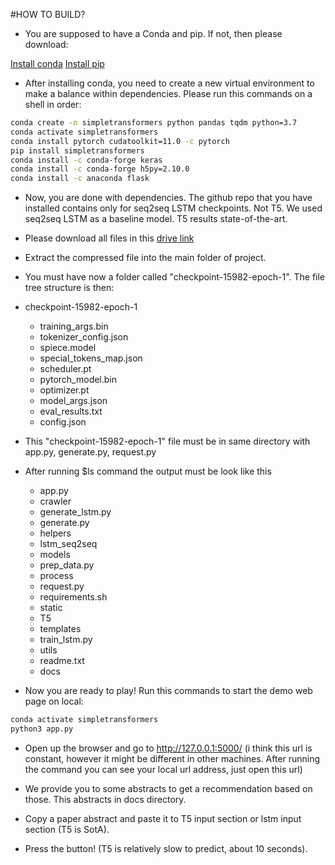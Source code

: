 #HOW TO BUILD?

- You are supposed to have a Conda and pip. If not, then please download:
    
[Install conda](https://docs.conda.io/projects/conda/en/latest/user-guide/install/download.html)
[Install pip](https://pip.pypa.io/en/stable/reference/pip_install/)


- After installing conda, you need to create a new virtual environment to make a balance within dependencies. Please run this commands on a shell in order:

```bash
conda create -n simpletransformers python pandas tqdm python=3.7
conda activate simpletransformers
conda install pytorch cudatoolkit=11.0 -c pytorch
pip install simpletransformers
conda install -c conda-forge keras
conda install -c conda-forge h5py=2.10.0
conda install -c anaconda flask
```


- Now, you are done with dependencies. The github repo that you have installed contains only for seq2seq LSTM checkpoints. Not T5. We used seq2seq LSTM as a baseline model. T5 results state-of-the-art.

- Please download all files in this [drive link](https://drive.google.com/drive/folders/1-sKu2k3JHEo5F6OQXzM0HlNzrojau-Z1?usp=sharing)

- Extract the compressed file into the main folder of project.

- You must have now a folder called "checkpoint-15982-epoch-1". The file tree structure is then:

- checkpoint-15982-epoch-1
  * training_args.bin
  * tokenizer_config.json
  * spiece.model
  * special_tokens_map.json
  * scheduler.pt
  * pytorch_model.bin
  * optimizer.pt
  * model_args.json
  * eval_results.txt
  * config.json

- This "checkpoint-15982-epoch-1" file must be in same directory with app.py, generate.py, request.py

- After running $ls command the output must be look like this

  * app.py
  * crawler
  * generate_lstm.py
  * generate.py
  * helpers
  * lstm_seq2seq
  * models
  * prep_data.py
  * process
  * request.py
  * requirements.sh
  * static
  * T5
  * templates
  * train_lstm.py
  * utils
  * readme.txt
  * docs

- Now you are ready to play! Run this commands to start the demo web page on local:

```bash
conda activate simpletransformers
python3 app.py
```

- Open up the browser and go to http://127.0.0.1:5000/ (i think this url is constant, however it might be different in other machines. After running the command you can see your local url address, just open this url)


- We provide you to some abstracts to get a recommendation based on those. This abstracts in docs directory.

- Copy a paper abstract and paste it to T5 input section or lstm input section (T5 is SotA).
  
- Press the button! (T5 is relatively slow to predict, about 10 seconds).
